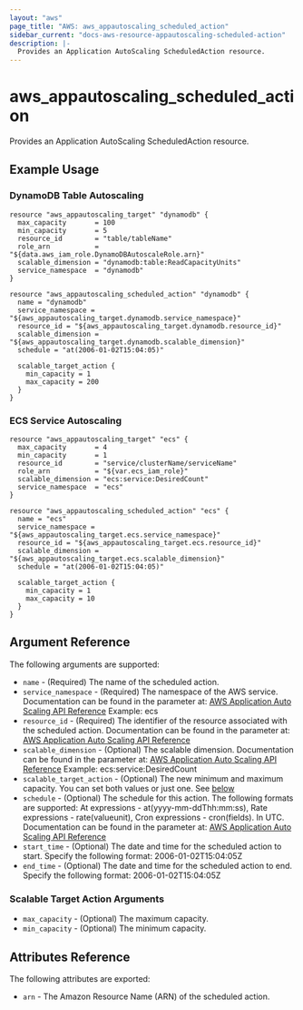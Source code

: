 ```yaml
---
layout: "aws"
page_title: "AWS: aws_appautoscaling_scheduled_action"
sidebar_current: "docs-aws-resource-appautoscaling-scheduled-action"
description: |-
  Provides an Application AutoScaling ScheduledAction resource.
---
```


# aws_appautoscaling_scheduled_action

Provides an Application AutoScaling ScheduledAction resource.

## Example Usage

### DynamoDB Table Autoscaling

```hcl
resource "aws_appautoscaling_target" "dynamodb" {
  max_capacity       = 100
  min_capacity       = 5
  resource_id        = "table/tableName"
  role_arn           = "${data.aws_iam_role.DynamoDBAutoscaleRole.arn}"
  scalable_dimension = "dynamodb:table:ReadCapacityUnits"
  service_namespace  = "dynamodb"
}

resource "aws_appautoscaling_scheduled_action" "dynamodb" {
  name = "dynamodb"
  service_namespace = "${aws_appautoscaling_target.dynamodb.service_namespace}"
  resource_id = "${aws_appautoscaling_target.dynamodb.resource_id}"
  scalable_dimension = "${aws_appautoscaling_target.dynamodb.scalable_dimension}"
  schedule = "at(2006-01-02T15:04:05)"

  scalable_target_action {
    min_capacity = 1
    max_capacity = 200
  }
}
```

### ECS Service Autoscaling

```hcl
resource "aws_appautoscaling_target" "ecs" {
  max_capacity       = 4
  min_capacity       = 1
  resource_id        = "service/clusterName/serviceName"
  role_arn           = "${var.ecs_iam_role}"
  scalable_dimension = "ecs:service:DesiredCount"
  service_namespace  = "ecs"
}

resource "aws_appautoscaling_scheduled_action" "ecs" {
  name = "ecs"
  service_namespace = "${aws_appautoscaling_target.ecs.service_namespace}"
  resource_id = "${aws_appautoscaling_target.ecs.resource_id}"
  scalable_dimension = "${aws_appautoscaling_target.ecs.scalable_dimension}"
  schedule = "at(2006-01-02T15:04:05)"

  scalable_target_action {
    min_capacity = 1
    max_capacity = 10
  }
}
```

## Argument Reference

The following arguments are supported:

* `name` - (Required) The name of the scheduled action.
* `service_namespace` - (Required) The namespace of the AWS service. Documentation can be found in the parameter at: [AWS Application Auto Scaling API Reference](https://docs.aws.amazon.com/ApplicationAutoScaling/latest/APIReference/API_PutScheduledAction.html#ApplicationAutoScaling-PutScheduledAction-request-ServiceNamespace) Example: ecs
* `resource_id` - (Required) The identifier of the resource associated with the scheduled action. Documentation can be found in the parameter at: [AWS Application Auto Scaling API Reference](https://docs.aws.amazon.com/ApplicationAutoScaling/latest/APIReference/API_PutScheduledAction.html#ApplicationAutoScaling-PutScheduledAction-request-ResourceId)
* `scalable_dimension` - (Optional) The scalable dimension. Documentation can be found in the parameter at: [AWS Application Auto Scaling API Reference](https://docs.aws.amazon.com/ApplicationAutoScaling/latest/APIReference/API_PutScheduledAction.html#ApplicationAutoScaling-PutScheduledAction-request-ScalableDimension) Example: ecs:service:DesiredCount
* `scalable_target_action` - (Optional) The new minimum and maximum capacity. You can set both values or just one. See [below](#scalable-target-action-arguments)
* `schedule` - (Optional) The schedule for this action. The following formats are supported: At expressions - at(yyyy-mm-ddThh:mm:ss), Rate expressions - rate(valueunit), Cron expressions - cron(fields). In UTC. Documentation can be found in the parameter at: [AWS Application Auto Scaling API Reference](https://docs.aws.amazon.com/ApplicationAutoScaling/latest/APIReference/API_PutScheduledAction.html#ApplicationAutoScaling-PutScheduledAction-request-Schedule)
* `start_time` - (Optional) The date and time for the scheduled action to start. Specify the following format: 2006-01-02T15:04:05Z
* `end_time` - (Optional) The date and time for the scheduled action to end. Specify the following format: 2006-01-02T15:04:05Z

### Scalable Target Action Arguments

* `max_capacity` - (Optional) The maximum capacity.
* `min_capacity` - (Optional) The minimum capacity.

## Attributes Reference

The following attributes are exported:

* `arn` - The Amazon Resource Name (ARN) of the scheduled action.
